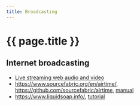 ```yaml
---
title: Broadcasting
---
```


# {{ page.title }}


## Internet broadcasting
* [Live streaming web audio and video](https://developer.mozilla.org/en-US/docs/Web/Guide/Audio_and_video_delivery/Live_streaming_web_audio_and_video)
* <https://www.sourcefabric.org/en/airtime/>, <https://github.com/sourcefabric/airtime>, [manual](http://sourcefabric.booktype.pro/airtime-25-for-broadcasters/what-is-airtime/)
* <https://www.liquidsoap.info/>, [tutorial](https://youtu.be/GmMUuKyy6hY)
